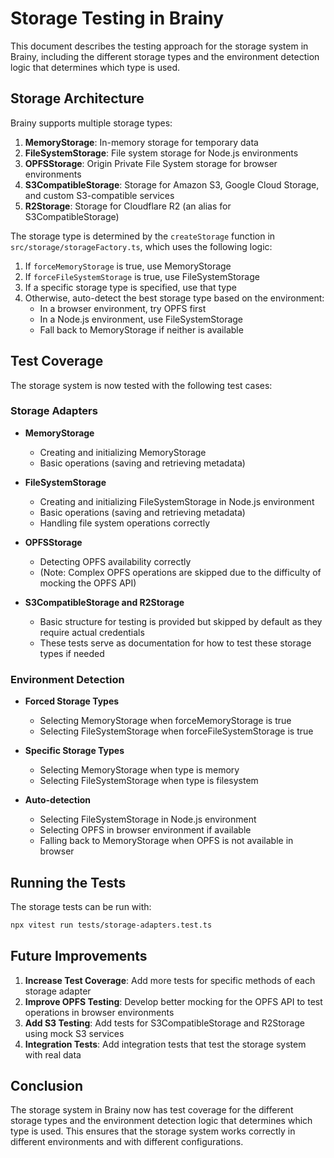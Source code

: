 # Storage Testing in Brainy

This document describes the testing approach for the storage system in Brainy, including the different storage types and the environment detection logic that determines which type is used.

## Storage Architecture

Brainy supports multiple storage types:

1. **MemoryStorage**: In-memory storage for temporary data
2. **FileSystemStorage**: File system storage for Node.js environments
3. **OPFSStorage**: Origin Private File System storage for browser environments
4. **S3CompatibleStorage**: Storage for Amazon S3, Google Cloud Storage, and custom S3-compatible services
5. **R2Storage**: Storage for Cloudflare R2 (an alias for S3CompatibleStorage)

The storage type is determined by the `createStorage` function in `src/storage/storageFactory.ts`, which uses the following logic:

1. If `forceMemoryStorage` is true, use MemoryStorage
2. If `forceFileSystemStorage` is true, use FileSystemStorage
3. If a specific storage type is specified, use that type
4. Otherwise, auto-detect the best storage type based on the environment:
   - In a browser environment, try OPFS first
   - In a Node.js environment, use FileSystemStorage
   - Fall back to MemoryStorage if neither is available

## Test Coverage

The storage system is now tested with the following test cases:

### Storage Adapters

- **MemoryStorage**
  - Creating and initializing MemoryStorage
  - Basic operations (saving and retrieving metadata)

- **FileSystemStorage**
  - Creating and initializing FileSystemStorage in Node.js environment
  - Basic operations (saving and retrieving metadata)
  - Handling file system operations correctly

- **OPFSStorage**
  - Detecting OPFS availability correctly
  - (Note: Complex OPFS operations are skipped due to the difficulty of mocking the OPFS API)

- **S3CompatibleStorage and R2Storage**
  - Basic structure for testing is provided but skipped by default as they require actual credentials
  - These tests serve as documentation for how to test these storage types if needed

### Environment Detection

- **Forced Storage Types**
  - Selecting MemoryStorage when forceMemoryStorage is true
  - Selecting FileSystemStorage when forceFileSystemStorage is true

- **Specific Storage Types**
  - Selecting MemoryStorage when type is memory
  - Selecting FileSystemStorage when type is filesystem

- **Auto-detection**
  - Selecting FileSystemStorage in Node.js environment
  - Selecting OPFS in browser environment if available
  - Falling back to MemoryStorage when OPFS is not available in browser

## Running the Tests

The storage tests can be run with:

```bash
npx vitest run tests/storage-adapters.test.ts
```

## Future Improvements

1. **Increase Test Coverage**: Add more tests for specific methods of each storage adapter
2. **Improve OPFS Testing**: Develop better mocking for the OPFS API to test operations in browser environments
3. **Add S3 Testing**: Add tests for S3CompatibleStorage and R2Storage using mock S3 services
4. **Integration Tests**: Add integration tests that test the storage system with real data

## Conclusion

The storage system in Brainy now has test coverage for the different storage types and the environment detection logic that determines which type is used. This ensures that the storage system works correctly in different environments and with different configurations.
